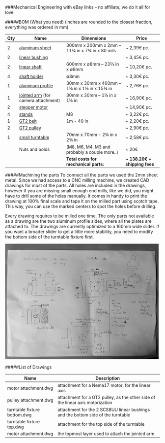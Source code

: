 ###Mechanical Engineering
with eBay links – no affiliate, we do it all for love

#####BOM (What you need)
(inches are rounded to the closest fraction, everything was ordered in mm)

| Qty | Name                                | Dimensions                                     | Price                     |
|-----|-------------------------------------|------------------------------------------------|---------------------------|
| 2   | [aluminum sheet](http://www.ebay.de/itm/Alublech-1-5-mm-Aluminium-Tafel-Aluminiumlech-Alu-Zuschnitt-Grose-wahlbar-/111703985176?var=&hash=item1a02138c18)                      | 300mm x 200mm x 2mm – 11¾ in x 7¾ in x 80 mils | ~ 2,39€ pc.               |
| 2   | [linear bushing](http://www.ebay.de/itm/SC8UU-SCS8UU-Linearlager-Linearwagen-Linearschlitten-Linear-Motion-Ball-Bearing-/351361591099?hash=item51cec8673b)          |                                                | ~ 3,45€ pc.               |
| 2   | [linear shaft](http://www.ebay.de/itm/Prazisionswelle-8-mm-100-990mm-wahlbar-17-m-Tol-h6-geschliffen-cf53-1507-/390374537633?var=&hash=item5ae422b9a1)                       | 600mm x ∅8mm – 23⅔ in x ∅8mm                   | ~ 10,20€ pc.              |
| 4   | [shaft holder](http://www.ebay.de/itm/Wellenhalter-SH8-SH10-SH12-SH20-Welle-Linear-Rail-Shaft-Industrie-CNC-/151237551016?var=&hash=item233675e3a8)                | ∅8mm                                           | ~ 3,30€ pc.               |
| 1   | [aluminum profile](http://www.ebay.de/itm/ALU-Profil-Aluprofil-30x30-Nut-8-Profile-Aluminium-AlClipTec-/381199654414?var=&hash=item58c1451e0e)                    | 30mm x 30mm x 400mm – 1⅛ in x 1⅛ in x 15¾ in   | ~ 2,76€ pc.               |
| 1   | [jointed arm](http://www.ebay.de/itm/Gelenk-mit-Klemmhebel-fur-30x30-Aluprofil-/260979085629?hash=item3cc390d13d) (for camera attachment) | 30mm x 30mm – 1⅛ in x 1⅛ in                    | ~ 16,90€ pc.              |
| 2   | [stepper motor](http://www.ebay.de/itm/Schrittmotor-Stepper-Motor-Nema17-42BYGHW811-4800g-cm-2-5-A-3D-Drucker-RepRap-/261825775758?hash=item3cf608488e)            |                                                | ~ 14,90€ pc.              |
| 4   | [stands](http://www.ebay.de/itm/4x-Gelenkstellfusse-Stellfusse-fur-30x30-40x40-Alu-Profil-Aluprofil-Stellfuss-/291379384790?hash=item43d79091d6)                              | M8                                             | ~ 3,22€ pc.               |
| 1   | [GT2 belt](http://www.ebay.de/itm/Riemen-GT2-Open-Belt-Meterware-Zahnriemen-3D-Drucker-CNC-RepRap-/171898713404?hash=item2805f6353c)                            | 1m - 40 in                                     | ~ 2,20€ pc.               |
| 2   | [GT2 pulley](http://www.ebay.de/itm/Zahnrad-Pulley-GT2-20-Zahne-fur-5mm-Welle-CNC-RepRap-3D-Drucker-Prusa-/181838550576?hash=item2a566c1630)                          |                                                | ~ 2,90€ pc.               |
| 1   | [small turntable](http://www.ebay.de/itm/Drehteller-70x70mm-Drehlager-Drehtablett-Drehplatte-Flanschlager-Druckkugellager-/131458159153?hash=item1e9b845231)                     | 70mm x 70mm - 2¾ in x 2¾ in                    | ~ 2,58€ pc.               |
|     | Nuts and bolds                      | (M8, M6, M4, M3 and probably a couple more..)  | ~ 20€                     |
|     |                                     | **Total costs for mechanical parts:**              | **~ 138.20€ + shipping fees** |

#####Machining the parts
To connect all the parts we used the 2mm sheet metal. Since we had access to a CNC milling machine, we created CAD drawings for most of the parts. All holes are included in the drawings, however if you are missing small enough end mills, like we did, you might have to drill some of the holes manually. It comes in handy to print the drawing at 100% final scale and tape it on the milled part using scotch tape. This way, you can use the marked centers to spot the holes before drilling.


Every drawing requires to be milled one time.
The only parts not available as a drawing are the two aluminum profile sides, where all the plates are attached to. The drawings are currently optimized to a 160mm wide slider. If you want a broader slider to get a little more stability, you need to modify the bottom side of the turntable fixture first.

<img src="https://raw.githubusercontent.com/dangrie158/cc-franz/develop/Docs/Images/hand_drawing.jpg" alt="Hand Drawing" style="width: 500px;"/>

#####List of Drawings

| Name                         | Description                                                                      |
|------------------------------|----------------------------------------------------------------------------------|
| motor attachment.dwg         | attachment for a Nema17 motor, for the linear axis                               |
| pulley attachment.dwg        | attachment for a GT2 pulley, as the other side of the linear axis motorization   |
| turntable fixture bottom.dwg | attachment for the 2 SCS8UU linear bushings and the bottom side of the turntable |
| turntable fixture top.dwg    | attachment for the top side of the turntable                                     |
| motor attachment.dwg         | the topmost layer used to attach the jointed arm                                 |

